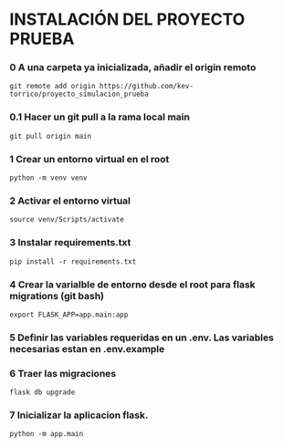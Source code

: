 # INSTALACIÓN DEL PROYECTO PRUEBA

### 0 A una carpeta ya inicializada, añadir el origin remoto

`git remote add origin https://github.com/kev-torrico/proyecto_simulacion_prueba`

### 0.1 Hacer un git pull a la rama local main

`git pull origin main`

### 1 Crear un entorno virtual en el root

`python -m venv venv`

### 2 Activar el entorno virtual

`source venv/Scripts/activate`

### 3 Instalar requirements.txt

`pip install -r requirements.txt`

### 4 Crear la varialble de entorno desde el root para flask migrations (git bash)

`export FLASK_APP=app.main:app`

### 5 Definir las variables requeridas en un .env. Las variables necesarias estan en .env.example

### 6 Traer las migraciones

`flask db upgrade`

### 7 Inicializar la aplicacion flask.

`python -m app.main`
